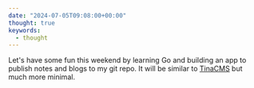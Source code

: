 ```yaml
---
date: "2024-07-05T09:08:00+00:00"
thought: true
keywords: 
  - thought
---
```


Let's have some fun this weekend by learning Go and building an app to publish
notes and blogs to my git repo. It will be similar to
[TinaCMS](https://tina.io/) but much more minimal.

